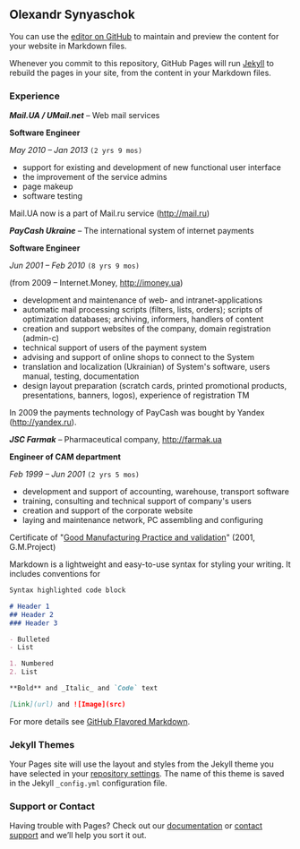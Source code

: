 ## Olexandr Synyaschok

You can use the [editor on GitHub](https://github.com/olexsyn/cv/edit/master/README.md) to maintain and preview the content for your website in Markdown files.

Whenever you commit to this repository, GitHub Pages will run [Jekyll](https://jekyllrb.com/) to rebuild the pages in your site, from the content in your Markdown files.

### Experience

***Mail.UA / UMail.net*** – Web mail services

**Software Engineer**

_May 2010 – Jan 2013_ `(2 yrs 9 mos)`

- support for existing and development of new functional user interface
- the improvement of the service admins
- page makeup
- software testing

Mail.UA now is a part of Mail.ru service (http://mail.ru)

***PayCash Ukraine*** – The international system of internet payments

**Software Engineer**

_Jun 2001 – Feb 2010_ `(8 yrs 9 mos)`

(from 2009 – Internet.Money, http://imoney.ua)

- development and maintenance of web- and intranet-applications
- automatic mail processing scripts (filters, lists, orders); scripts of optimization databases; archiving, informers, handlers of content
- creation and support websites of the company, domain registration (admin-c)
- technical support of users of the payment system
- advising and support of online shops to connect to the System
- translation and localization (Ukrainian) of System's software, users manual, testing, documentation
- design layout preparation (scratch cards, printed promotional products, presentations, banners, logos), experience of registration TM

In 2009 the payments technology of PayCash was bought by Yandex (http://yandex.ru).


***JSC Farmak*** – Pharmaceutical company, http://farmak.ua

**Engineer of CAM department**

_Feb 1999 – Jun 2001_ `(2 yrs 5 mos)`

- development and support of accounting, warehouse, transport software
- training, consulting and technical support of company's users
- creation and support of the corporate website
- laying and maintenance network, PC assembling and configuring

Certificate of "[Good Manufacturing Practice and validation](/img/gmp_cert.jpg)" (2001, G.M.Project)


Markdown is a lightweight and easy-to-use syntax for styling your writing. It includes conventions for

```markdown
Syntax highlighted code block

# Header 1
## Header 2
### Header 3

- Bulleted
- List

1. Numbered
2. List

**Bold** and _Italic_ and `Code` text

[Link](url) and ![Image](src)
```

For more details see [GitHub Flavored Markdown](https://guides.github.com/features/mastering-markdown/).

### Jekyll Themes

Your Pages site will use the layout and styles from the Jekyll theme you have selected in your [repository settings](https://github.com/olexsyn/cv/settings). The name of this theme is saved in the Jekyll `_config.yml` configuration file.

### Support or Contact

Having trouble with Pages? Check out our [documentation](https://help.github.com/categories/github-pages-basics/) or [contact support](https://github.com/contact) and we’ll help you sort it out.
